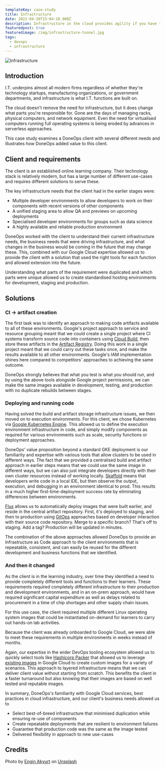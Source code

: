 ```yaml
---
templateKey: case-study
title: Infrastructure
date: 2022-04-26T15:04:10.000Z
description: Infrastructure in the cloud provides agility if you have the expertise to leverage it
featuredpost: true
featuredimage: /img/infrastructure-tunnel.jpg
tags:
  - devops
  - infrastructure
---
```


![Infrastructure](/img/infrastructure-tunnel.jpg)

## Introduction

I.T. underpins almost all modern firms regardless of whether they're technology startups, manufacturing organizations, or government departments, and infrastructure is what I.T. functions are built on.

The cloud doesn't remove the need for infrastructure, but it does change what parts you're responsible for. Gone are the days of managing racks, physical computers, and network equipment. Even the need for virtualised computers running full operating systems is being eroded by advances in serverless approaches.

This case study examines a DoneOps client with several different needs and illustrates how DoneOps added value to this client.

## Client and requirements

The client is an established online learning company. Their technology stack is relatively modern, but has a large number of different use-cases and requires different solutions to serve these.

The key infrastructure needs that the client had in the earlier stages were:

- Multiple developer environments to allow developers to work on their components with recent versions of other components
- A unified staging area to allow QA and previews on upcoming deployments
- Specialised developer environments for groups such as data science
- A highly available and reliable production environment

DoneOps worked with the client to understand their current infrastructure needs, the business needs that were driving infrastructure, and what changes in the business would be coming in the future that may change these. This, combined with our Google Cloud expertise allowed us to provide the client with a solution that used the right tools for each function and allowed extension into the future.

Understanding what parts of the requirement were duplicated and which parts were unique allowed us to create standardised hosting environments for development, staging and production.

## Solutions

### CI -> artifact creation

The first task was to identify an approach to making code artifacts available to all of these environments. Google's project approach to service and resource grouping meant that we could create a single project where CI systems transform source code into containers using [Cloud Build](https://cloud.google.com/build), then store these artifacts in the [Artifact Registry](https://cloud.google.com/artifact-registry). Doing this work in a single project meant that we could carry out these tasks once, and make the results available to all other environments. Google's IAM implementation shines here compared to competitors' approaches to achieving the same outcome.

DoneOps strongly believes that what you test is what you should run, and by using the above tools alongside Google project permissions, we can make the same images available in development, testing, and production with no duplicate rebuilds between stages.

### Deploying and running code

Having solved the build and artifact storage infrastructure issues, we then moved on to execution environments. For this client, we chose Kubernetes via [Google Kubernetes Engine](https://cloud.google.com/kubernetes-engine). This allowed us to define the execution environment infrastructure in code, and simply modify components as required for various environments such as scale, security functions or deployment approaches.

DoneOps' value proposition beyond a standard GKE deployment is our familiarity and expertise with various tools that allow clusters to be used in different ways. The fact that we provided a centralised build and artifact approach in earlier steps means that we could use the same image in different ways, but we can also just integrate developers directly with their own cluster resources instead of working locally. [Skaffold](https://skaffold.dev/) means that developers write code in a local IDE, but then observe the output, execution, and debugging in an environment identical to prod. This results in a much higher first-time-deployment success rate by eliminating differences between environments.

[Flux](https://fluxcd.io/) allows us to automatically deploy images that were built earlier, and reside in the central artifact repository. First, it's deployed to staging, and then to production using [GitOps](https://about.gitlab.com/topics/gitops/) approaches based on developer interaction with their source code repository. Merge to a specific branch? That's off to staging. Add a tag? Production will be updated in minutes.

The combination of the above approaches allowed DoneOps to provide an Infrastructure as Code approach to the client environments that is repeatable, consistent, and can easily be reused for the different development and business functions that we identified.

### And then it changed

As the client is in the learning industry, over time they identified a need to provide completely different tools and functions to their learners. These requirements required completely different infrastructure to their production and development environments, and in an on-prem approach, would have required significant capital expenditure as well as delays related to procurement in a time of chip shortages and other supply chain issues.

For this use case, the client required multiple different Linux operating system images that could be instantiated on-demand for learners to carry out hands-on lab activities.

Because the client was already onboarded to Google Cloud, we were able to meet these requirements in multiple environments in weeks instead of months.

Again, our expertise in the wider DevOps tooling ecosystem allowed us to quickly select tools like [Hashicorp Packer](https://www.packer.io/) that allowed us to leverage [existing images](https://cloud.google.com/compute/docs/images) in Google Cloud to create custom images for a variety of scenarios. This approach to layered infrastructure means that we can deliver client value without starting from scratch. This benefits the client in a faster turnaround but also knowing that their images are based on well tested and reputable images.

In summary, DoneOps's familiarity with Google Cloud services, best practices in cloud infrastructure, and our client's business needs allowed us to

- Select best-of-breed infrastructure that minimised duplication while ensuring re-use of components
- Create repeatable deployments that are resilient to environment failures
- Guarantee that production code was the same as the image tested
- Delivered flexibility in approach to new use-cases

## Credits

Photo by [Engin Akyurt](https://unsplash.com/@enginakyurt) on [Unsplash](https://unsplash.com/s/photos/options?utm_source=unsplash&utm_medium=referral&utm_content=creditCopyText)
